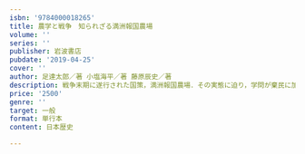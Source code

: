 ```yaml
---
isbn: '9784000018265'
title: 農学と戦争　知られざる満洲報国農場
volume: ''
series: ''
publisher: 岩波書店
pubdate: '2019-04-25'
cover: ''
author: 足達太郎／著 小塩海平／著 藤原辰史／著
description: 戦争末期に遂行された国策，満洲報国農場．その実態に迫り，学問が棄民に加担した事実を問う．
price: '2500'
genre: ''
target: 一般
format: 単行本
content: 日本歴史

---
```

